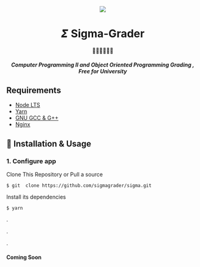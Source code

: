 <p align="center"><img src="https://img.icons8.com/nolan/100/sigma.png"></p>

<h1 align="center">𝞢 Sigma-Grader</h1>

<p align="center">👨🏽‍💻📝👨‍🎓</p>

<h5 align="center"> Computer Programming II and Object Oriented Programming Grading , Free for University</h5>

</p>

## Requirements

- [Node LTS](https://nodejs.org/en/)
- [Yarn](https://yarnpkg.com/)
- [GNU GCC & G++](https://www.gnu.org/home.en.html)
- [Nginx](https://nginx.org/en/)

## 🚀 Installation & Usage

### 1. Configure app

Clone This Repository or Pull a source

```
$ git  clone https://github.com/sigmagrader/sigma.git
```

Install its dependencies

```
$ yarn
```

.

.

.

#### Coming Soon

